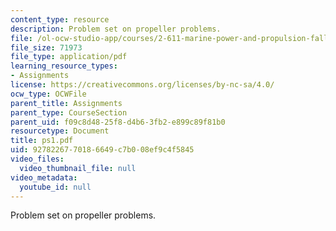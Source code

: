 ```yaml
---
content_type: resource
description: Problem set on propeller problems.
file: /ol-ocw-studio-app/courses/2-611-marine-power-and-propulsion-fall-2006/9278226770186649c7b008ef9c4f5845_ps1.pdf
file_size: 71973
file_type: application/pdf
learning_resource_types:
- Assignments
license: https://creativecommons.org/licenses/by-nc-sa/4.0/
ocw_type: OCWFile
parent_title: Assignments
parent_type: CourseSection
parent_uid: f09c8d48-25f8-d4b6-3fb2-e899c89f81b0
resourcetype: Document
title: ps1.pdf
uid: 92782267-7018-6649-c7b0-08ef9c4f5845
video_files:
  video_thumbnail_file: null
video_metadata:
  youtube_id: null
---
```

Problem set on propeller problems.
